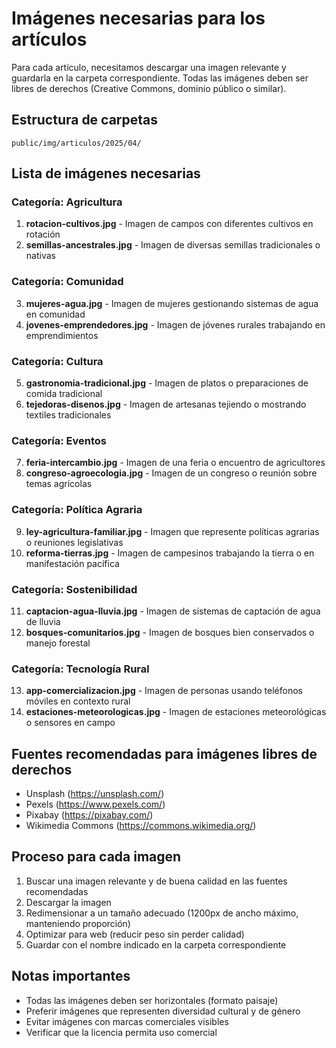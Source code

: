 # Imágenes necesarias para los artículos

Para cada artículo, necesitamos descargar una imagen relevante y guardarla en la carpeta correspondiente. Todas las imágenes deben ser libres de derechos (Creative Commons, dominio público o similar).

## Estructura de carpetas
```
public/img/articulos/2025/04/
```

## Lista de imágenes necesarias

### Categoría: Agricultura
1. **rotacion-cultivos.jpg** - Imagen de campos con diferentes cultivos en rotación
2. **semillas-ancestrales.jpg** - Imagen de diversas semillas tradicionales o nativas

### Categoría: Comunidad
3. **mujeres-agua.jpg** - Imagen de mujeres gestionando sistemas de agua en comunidad
4. **jovenes-emprendedores.jpg** - Imagen de jóvenes rurales trabajando en emprendimientos

### Categoría: Cultura
5. **gastronomia-tradicional.jpg** - Imagen de platos o preparaciones de comida tradicional
6. **tejedoras-disenos.jpg** - Imagen de artesanas tejiendo o mostrando textiles tradicionales

### Categoría: Eventos
7. **feria-intercambio.jpg** - Imagen de una feria o encuentro de agricultores
8. **congreso-agroecologia.jpg** - Imagen de un congreso o reunión sobre temas agrícolas

### Categoría: Política Agraria
9. **ley-agricultura-familiar.jpg** - Imagen que represente políticas agrarias o reuniones legislativas
10. **reforma-tierras.jpg** - Imagen de campesinos trabajando la tierra o en manifestación pacífica

### Categoría: Sostenibilidad
11. **captacion-agua-lluvia.jpg** - Imagen de sistemas de captación de agua de lluvia
12. **bosques-comunitarios.jpg** - Imagen de bosques bien conservados o manejo forestal

### Categoría: Tecnología Rural
13. **app-comercializacion.jpg** - Imagen de personas usando teléfonos móviles en contexto rural
14. **estaciones-meteorologicas.jpg** - Imagen de estaciones meteorológicas o sensores en campo

## Fuentes recomendadas para imágenes libres de derechos
- Unsplash (https://unsplash.com/)
- Pexels (https://www.pexels.com/)
- Pixabay (https://pixabay.com/)
- Wikimedia Commons (https://commons.wikimedia.org/)

## Proceso para cada imagen
1. Buscar una imagen relevante y de buena calidad en las fuentes recomendadas
2. Descargar la imagen
3. Redimensionar a un tamaño adecuado (1200px de ancho máximo, manteniendo proporción)
4. Optimizar para web (reducir peso sin perder calidad)
5. Guardar con el nombre indicado en la carpeta correspondiente

## Notas importantes
- Todas las imágenes deben ser horizontales (formato paisaje)
- Preferir imágenes que representen diversidad cultural y de género
- Evitar imágenes con marcas comerciales visibles
- Verificar que la licencia permita uso comercial
